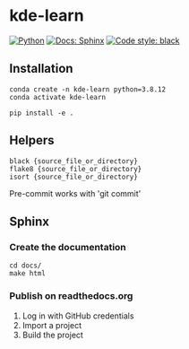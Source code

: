 # kde-learn

<a href="https://www.python.org/"><img alt="Python" src="https://img.shields.io/badge/-Python 3.8+-blue?style=for-the-badge&logo=python&logoColor=white"></a>
<a href="https://kde-learn.readthedocs.io/en/latest//"><img alt="Docs: Sphinx" src="https://readthedocs.org/projects/pip/badge/?version=latest&style=for-the-badge"></a>
<a href="https://black.readthedocs.io/en/stable/"><img alt="Code style: black" src="https://img.shields.io/badge/code%20style-black-black.svg?style=for-the-badge&labelColor=gray"></a>

## Installation

```shell
conda create -n kde-learn python=3.8.12
conda activate kde-learn

pip install -e .
```

## Helpers

```
black {source_file_or_directory}
flake8 {source_file_or_directory}
isort {source_file_or_directory}
```

Pre-commit works with 'git commit'

## Sphinx

### Create the documentation

```
cd docs/
make html
```

### Publish on readthedocs.org

1. Log in with GitHub credentials
2. Import a project
3. Build the project
